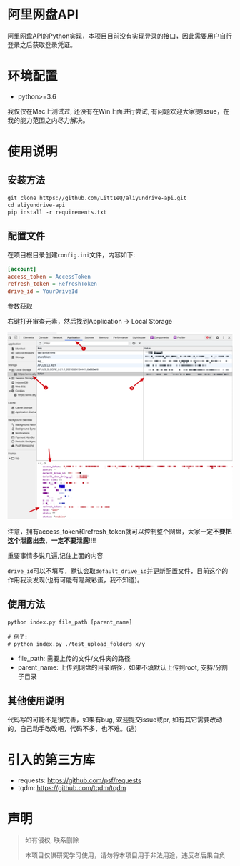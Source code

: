 # 阿里网盘API

阿里网盘API的Python实现，本项目目前没有实现登录的接口，因此需要用户自行登录之后获取登录凭证。

# 环境配置

- python>=3.6

我仅仅在Mac上测试过, 还没有在Win上面进行尝试, 有问题欢迎大家提Issue，在我的能力范围之内尽力解决。

# 使用说明

## 安装方法

```shell
git clone https://github.com/Litt1eQ/aliyundrive-api.git
cd aliyundrive-api
pip install -r requirements.txt
```

## 配置文件

在项目根目录创建`config.ini`文件，内容如下:

```ini
[account]
access_token = AccessToken
refresh_token = RefreshToken
drive_id = YourDriveId
```

参数获取

右键打开审查元素，然后找到Application -> Local Storage

![参数](./params.png)

注意，拥有access_token和refresh_token就可以控制整个网盘，大家一定**不要把这个泄露出去**，**一定不要泄露**!!!!

重要事情多说几遍,记住上面的内容

`drive_id`可以不填写，默认会取`default_drive_id`并更新配置文件，目前这个的作用我没发现(也有可能有隐藏彩蛋，我不知道)。

## 使用方法

```shell
python index.py file_path [parent_name]

# 例子:
# python index.py ./test_upload_folders x/y
```

- file_path: 需要上传的文件/文件夹的路径
- parent_name: 上传到网盘的目录路径，如果不填默认上传到root, 支持/分割子目录

## 其他使用说明

代码写的可能不是很完善，如果有bug, 欢迎提交issue或pr, 如有其它需要改动的，自己动手改改吧，代码不多，也不难。(逃)

# 引入的第三方库

- requests: https://github.com/psf/requests
- tqdm: https://github.com/tqdm/tqdm

# 声明

> 如有侵权, 联系删除
>
> 本项目仅供研究学习使用，请勿将本项目用于非法用途，违反者后果自负
